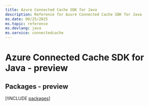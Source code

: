 ```yaml
---
title: Azure Connected Cache SDK for Java
description: Reference for Azure Connected Cache SDK for Java
ms.date: 09/25/2025
ms.topic: reference
ms.devlang: java
ms.service: connectedcache
---
```

# Azure Connected Cache SDK for Java - preview
## Packages - preview
[!INCLUDE [packages](connected-cache-index.md)]